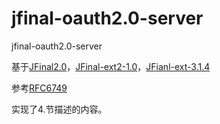 # jfinal-oauth2.0-server
jfinal-oauth2.0-server

基于[JFinal2.0](https://github.com/JFinal/JFinal)，[JFinal-ext2-1.0](https://github.com/BruceZCQ/JFinal-ext2)，[JFianl-ext-3.1.4](https://github.com/b1412/jfinal-ext)

参考[RFC6749](http://www.rfcreader.com/#rfc6749)

实现了4.节描述的内容。